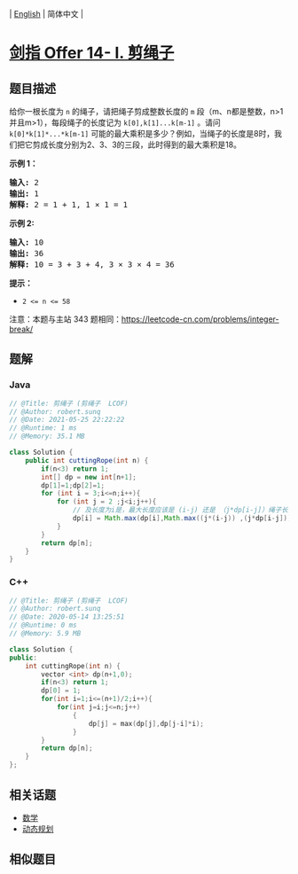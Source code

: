 
| [English](README_EN.md) | 简体中文 |

# [剑指 Offer 14- I. 剪绳子](https://leetcode.cn//problems/jian-sheng-zi-lcof/)

## 题目描述

<p>给你一根长度为 <code>n</code> 的绳子，请把绳子剪成整数长度的 <code>m</code> 段（m、n都是整数，n&gt;1并且m&gt;1），每段绳子的长度记为 <code>k[0],k[1]...k[m-1]</code> 。请问 <code>k[0]*k[1]*...*k[m-1]</code> 可能的最大乘积是多少？例如，当绳子的长度是8时，我们把它剪成长度分别为2、3、3的三段，此时得到的最大乘积是18。</p>

<p><strong>示例 1：</strong></p>

<pre><strong>输入: </strong>2
<strong>输出: </strong>1
<strong>解释: </strong>2 = 1 + 1, 1 &times; 1 = 1</pre>

<p><strong>示例&nbsp;2:</strong></p>

<pre><strong>输入: </strong>10
<strong>输出: </strong>36
<strong>解释: </strong>10 = 3 + 3 + 4, 3 &times;&nbsp;3 &times;&nbsp;4 = 36</pre>

<p><strong>提示：</strong></p>

<ul>
	<li><code>2 &lt;= n &lt;= 58</code></li>
</ul>

<p>注意：本题与主站 343 题相同：<a href="https://leetcode-cn.com/problems/integer-break/">https://leetcode-cn.com/problems/integer-break/</a></p>


## 题解


### Java

```Java
// @Title: 剪绳子 (剪绳子  LCOF)
// @Author: robert.sunq
// @Date: 2021-05-25 22:22:22
// @Runtime: 1 ms
// @Memory: 35.1 MB

class Solution {
    public int cuttingRope(int n) {
        if(n<3) return 1;
        int[] dp = new int[n+1];
        dp[1]=1;dp[2]=1;
        for (int i = 3;i<=n;i++){
            for (int j = 2 ;j<i;j++){
                // 及长度为i是，最大长度应该是 (i-j) 还是 （j*dp[i-j]）绳子长为i-j的最大值 还是当前剪j不是最优解
                dp[i] = Math.max(dp[i],Math.max((j*(i-j)) ,(j*dp[i-j])));
            }
        }
        return dp[n];
    }
}
```



### C++

```C++
// @Title: 剪绳子 (剪绳子  LCOF)
// @Author: robert.sunq
// @Date: 2020-05-14 13:25:51
// @Runtime: 0 ms
// @Memory: 5.9 MB

class Solution {
public:
    int cuttingRope(int n) {
        vector <int> dp(n+1,0);
        if(n<3) return 1;
        dp[0] = 1;
        for(int i=1;i<=(n+1)/2;i++){
            for(int j=i;j<=n;j++)
                {   
                    dp[j] = max(dp[j],dp[j-i]*i);
                }
        }
        return dp[n];
    }
};
```



## 相关话题

- [数学](https://leetcode.cn//tag/math)
- [动态规划](https://leetcode.cn//tag/dynamic-programming)

## 相似题目



